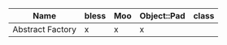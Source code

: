 | Name | bless | Moo | Object::Pad | class |
| ---- | ----- | --- | ----------- | ----- |
| Abstract Factory | x | x | x |   |
